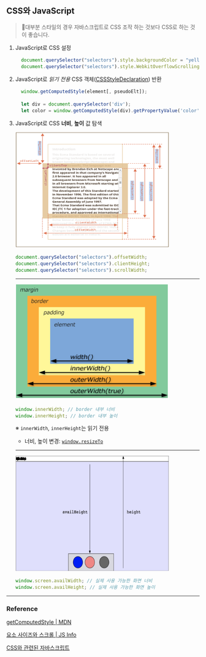 ## CSS와 JavaScript

> 🚫대부분 스타일의 경우 자바스크립트로 CSS 조작 하는 것보다 CSS로 하는 것이 좋습니다.

1. JavaScript로 CSS 설정

   ```js
     document.querySelector("selectors").style.backgroundColor = "yellow";
     document.querySelector("selectors").style.WebkitOverflowScrolling = "touch" | "auto;
   ```

2. JavaScript로 _읽기 전용_ CSS 객체([CSSStyleDeclaration](https://developer.mozilla.org/en-US/docs/Web/API/CSSStyleDeclaration)) 반환

   ```js
     window.getComputedStyle(element[, pseudoElt]);

     let div = document.querySelector('div');
     let color = window.getComputedStyle(div).getPropertyValue('color');
   ```

3. JavaScript로 CSS **너비**, **높이** 값 탐색

     <img src="./CSS_Image/geometry_prop.png" width="400" height="300">

   ```js
   document.querySelector("selectors").offsetWidth;
   document.querySelector("selectors").clientHeight;
   document.querySelector("selectors").scrollWidth;
   ```

   ***

     <img src="./CSS_Image/innerWidth&Height.png" width="400" height="300">

   ```js
   window.innerWidth; // border 내부 너비
   window.innerHeight; // border 내부 높이
   ```

   ※ `innerWidth`, `innerHeight`는 읽기 전용

   - 너비, 높이 변경: [`window.resizeTo`](https://developer.mozilla.org/en-US/docs/Web/API/Window/resizeTo)

   ***

   <img src="./CSS_Image/availWidth&Height.png" width="400" height="300">

   ```js
   window.screen.availWidth; // 실제 사용 가능한 화면 너비
   window.screen.availHeight; // 실제 사용 가능한 화면 높이
   ```

---

### Reference

[getComputedStyle | MDN](https://developer.mozilla.org/ko/docs/Web/API/Window/getComputedStyle)

[요소 사이즈와 스크롤 | JS Info](https://ko.javascript.info/size-and-scroll)

[CSS와 관련된 자바스크립트](https://www.zerocho.com/category/JavaScript/post/5aa23cd4e70ee8001bc60b9a)
